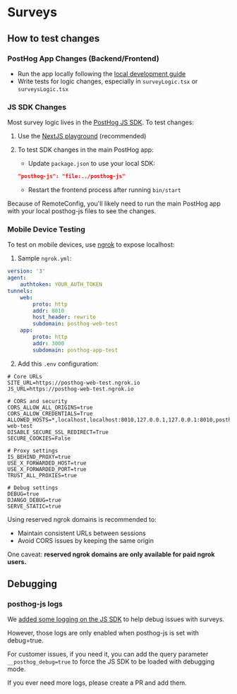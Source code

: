 # Surveys

## How to test changes

### PostHog App Changes (Backend/Frontend)

-   Run the app locally following the [local development guide](https://posthog.com/handbook/engineering/developing-locally)
-   Write tests for logic changes, especially in `surveyLogic.tsx` or `surveysLogic.tsx`

### JS SDK Changes

Most survey logic lives in the [PostHog JS SDK](https://github.com/PostHog/posthog-js/). To test changes:

1. Use the [NextJS playground](https://github.com/PostHog/posthog-js/tree/main/playground/nextjs) (recommended)

2. To test SDK changes in the main PostHog app:
    - Update `package.json` to use your local SDK:
    ```json
    "posthog-js": "file:../posthog-js"
    ```
    - Restart the frontend process after running `bin/start`

Because of RemoteConfig, you'll likely need to run the main PostHog app with your local posthog-js files to see the changes.

### Mobile Device Testing

To test on mobile devices, use [ngrok](https://ngrok.com/) to expose localhost:

1. Sample `ngrok.yml`:

```yaml
version: '3'
agent:
    authtoken: YOUR_AUTH_TOKEN
tunnels:
    web:
        proto: http
        addr: 8010
        host_header: rewrite
        subdomain: posthog-web-test
    app:
        proto: http
        addr: 3000
        subdomain: posthog-app-test
```

2. Add this `.env` configuration:

```env
# Core URLs
SITE_URL=https://posthog-web-test.ngrok.io
JS_URL=https://posthog-web-test.ngrok.io

# CORS and security
CORS_ALLOW_ALL_ORIGINS=true
CORS_ALLOW_CREDENTIALS=True
ALLOWED_HOSTS=*,localhost,localhost:8010,127.0.0.1,127.0.0.1:8010,posthog-web-test
DISABLE_SECURE_SSL_REDIRECT=True
SECURE_COOKIES=False

# Proxy settings
IS_BEHIND_PROXY=true
USE_X_FORWARDED_HOST=true
USE_X_FORWARDED_PORT=true
TRUST_ALL_PROXIES=true

# Debug settings
DEBUG=true
DJANGO_DEBUG=true
SERVE_STATIC=true
```

Using reserved ngrok domains is recommended to:

-   Maintain consistent URLs between sessions
-   Avoid CORS issues by keeping the same origin

One caveat: **reserved ngrok domains are only available for paid ngrok users.**

## Debugging

### posthog-js logs

We [added some logging on the JS SDK](https://github.com/PostHog/posthog-js/pull/1663) to help debug issues with surveys.

However, those logs are only enabled when posthog-js is set with debug=true.

For customer issues, if you need it, you can add the query parameter `__posthog_debug=true` to force the JS SDK to be loaded with debugging mode.

If you ever need more logs, please create a PR and add them.
